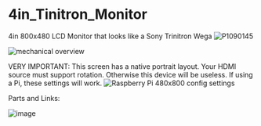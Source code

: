 # 4in_Tinitron_Monitor
4in 800x480 LCD Monitor that looks like a Sony Trinitron Wega
![P1090145](https://github.com/retrobuiltRyan/4in_Tinitron_Monitor/assets/68818321/629bee7f-2670-4935-8b99-f43e5b158e72)

![mechanical overview](https://github.com/retrobuiltRyan/4in_Tinitron_Monitor/assets/68818321/26e5e70a-a77e-401c-b5ac-0600a3bd71c7)

VERY IMPORTANT: This screen has a native portrait layout. Your HDMI source must support rotation. Otherwise this device will be useless.
If using a Pi, these settings will work.
![Raspberry Pi 480x800 config settings](https://github.com/retrobuiltRyan/4in_Tinitron_Monitor/assets/68818321/b2aaa246-13f5-4883-a272-f8ec101952cb)

Parts and Links:

![image](https://github.com/retrobuiltRyan/4in_Tinitron_Monitor/assets/68818321/f4a9f626-cabc-4a24-8a3e-54b37acc706b)

